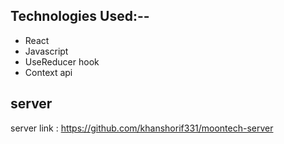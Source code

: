 ## Technologies Used:--
* React 
* Javascript
* UseReducer hook
* Context api

## server

server link : https://github.com/khanshorif331/moontech-server
